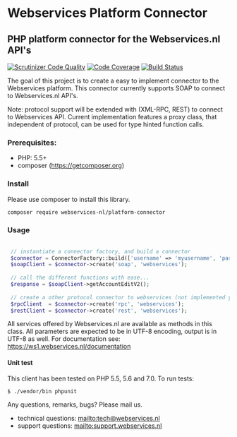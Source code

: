 # Webservices Platform Connector
## PHP platform connector for the Webservices.nl API's

[![Scrutinizer Code Quality](https://scrutinizer-ci.com/g/webservices-nl/platform-connector/badges/quality-score.png?b=master)](https://scrutinizer-ci.com/g/webservices-nl/platform-connector/?branch=master)
[![Code Coverage](https://scrutinizer-ci.com/g/webservices-nl/platform-connector/badges/coverage.png?b=master)](https://scrutinizer-ci.com/g/webservices-nl/platform-connector/?branch=master)
[![Build Status](https://scrutinizer-ci.com/g/webservices-nl/platform-connector/badges/build.png?b=master)](https://scrutinizer-ci.com/g/webservices-nl/platform-connector/build-status/master)

The goal of this project is to create a easy to implement connector to the Webservices platform. This connector currently supports SOAP to connect to Webservices.nl API's. 

Note: protocol support will be extended with (XML-RPC, REST) to connect to Webservices API. Current implementation 
features a proxy class, that independent of protocol, can be used for type hinted function calls.

### Prerequisites:
- PHP: 5.5+
- composer (https://getcomposer.org)

### Install
Please use composer to install this library.

```bash 
composer require webservices-nl/platform-connector
```

### Usage

```php
 
 // instantiate a connector factory, and build a connector
 $connector = ConnectorFactory::build(['username' => 'myusername', 'password' => 'secret']);
 $soapClient = $connector->create('soap', 'webservices');
 
 // call the different functions with ease...
 $response = $soapClient->getAccountEditV2();
              
 // create a other protocol connector to webservices (not implemented yet)
 $rpcClient  = $connector->create('rpc', 'webservices');
 $restClient = $connector->create('rest', 'webservices');

```

All services offered by Webservices.nl are available as methods in this class.  All parameters are expected to be in 
UTF-8 encoding, output is in UTF-8 as well. For documentation see: https://ws1.webservices.nl/documentation

#### Unit test
This client has been tested on PHP 5.5, 5.6 and 7.0. To run tests:

```bash
$ ./vendor/bin phpunit
```

Any questions, remarks, bugs? Please mail us.
- technical questions: <mailto:tech@webservices.nl>
- support questions: <mailto:support.webservices.nl>